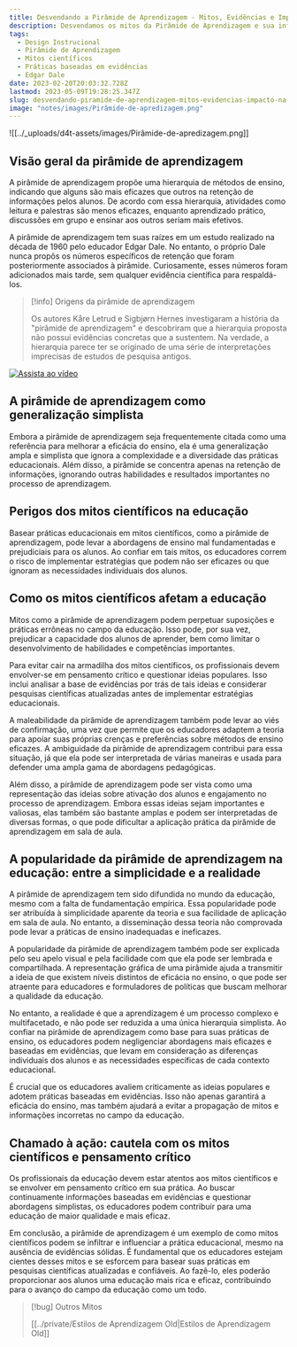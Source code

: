 ```yaml
---
title: Desvendando a Pirâmide de Aprendizagem - Mitos, Evidências e Impacto na Educação
description: Desvendamos os mitos da Pirâmide de Aprendizagem e sua influência na educação.
tags:
  - Design Instrucional
  - Pirâmide de Aprendizagem
  - Mitos científicos
  - Práticas baseadas em evidências
  - Edgar Dale
date: 2023-02-20T20:03:32.728Z
lastmod: 2023-05-09T19:28:25.347Z
slug: desvendando-piramide-de-aprendizagem-mitos-evidencias-impacto-na-educacao
image: "notes/images/Pirâmide-de-apredizagem.png"
---
```


![[../_uploads/d4t-assets/images/Pirâmide-de-apredizagem.png]]

## Visão geral da pirâmide de aprendizagem

A pirâmide de aprendizagem propõe uma hierarquia de métodos de ensino, indicando que alguns são mais eficazes que outros na retenção de informações pelos alunos. De acordo com essa hierarquia, atividades como leitura e palestras são menos eficazes, enquanto aprendizado prático, discussões em grupo e ensinar aos outros seriam mais efetivos.

A pirâmide de aprendizagem tem suas raízes em um estudo realizado na década de 1960 pelo educador Edgar Dale. No entanto, o próprio Dale nunca propôs os números específicos de retenção que foram posteriormente associados à pirâmide. Curiosamente, esses números foram adicionados mais tarde, sem qualquer evidência científica para respaldá-los.

>[!info] Origens da pirâmide de aprendizagem
>
>Os autores Kåre Letrud e Sigbjørn Hernes investigaram a história da "pirâmide de aprendizagem" e descobriram que a hierarquia proposta não possui evidências concretas que a sustentem. Na verdade, a hierarquia parece ter se originado de uma série de interpretações imprecisas de estudos de pesquisa antigos.

[![Assista ao vídeo](https://img.youtube.com/vi/P5NYKJ_bpU4/maxresdefault.jpg)](https://www.youtube.com/watch?v=P5NYKJ_bpU4)

## A pirâmide de aprendizagem como generalização simplista

Embora a pirâmide de aprendizagem seja frequentemente citada como uma referência para melhorar a eficácia do ensino, ela é uma generalização ampla e simplista que ignora a complexidade e a diversidade das práticas educacionais. Além disso, a pirâmide se concentra apenas na retenção de informações, ignorando outras habilidades e resultados importantes no processo de aprendizagem.

## Perigos dos mitos científicos na educação

Basear práticas educacionais em mitos científicos, como a pirâmide de aprendizagem, pode levar a abordagens de ensino mal fundamentadas e prejudiciais para os alunos. Ao confiar em tais mitos, os educadores correm o risco de implementar estratégias que podem não ser eficazes ou que ignoram as necessidades individuais dos alunos.

## Como os mitos científicos afetam a educação

Mitos como a pirâmide de aprendizagem podem perpetuar suposições e práticas errôneas no campo da educação. Isso pode, por sua vez, prejudicar a capacidade dos alunos de aprender, bem como limitar o desenvolvimento de habilidades e competências importantes.

Para evitar cair na armadilha dos mitos científicos, os profissionais devem envolver-se em pensamento crítico e questionar ideias populares. Isso inclui analisar a base de evidências por trás de tais ideias e considerar pesquisas científicas atualizadas antes de implementar estratégias educacionais.

A maleabilidade da pirâmide de aprendizagem também pode levar ao viés de confirmação, uma vez que permite que os educadores adaptem a teoria para apoiar suas próprias crenças e preferências sobre métodos de ensino eficazes. A ambiguidade da pirâmide de aprendizagem contribui para essa situação, já que ela pode ser interpretada de várias maneiras e usada para defender uma ampla gama de abordagens pedagógicas.

Além disso, a pirâmide de aprendizagem pode ser vista como uma representação das ideias sobre ativação dos alunos e engajamento no processo de aprendizagem. Embora essas ideias sejam importantes e valiosas, elas também são bastante amplas e podem ser interpretadas de diversas formas, o que pode dificultar a aplicação prática da pirâmide de aprendizagem em sala de aula.

## A popularidade da pirâmide de aprendizagem na educação: entre a simplicidade e a realidade

A pirâmide de aprendizagem tem sido difundida no mundo da educação, mesmo com a falta de fundamentação empírica. Essa popularidade pode ser atribuída à simplicidade aparente da teoria e sua facilidade de aplicação em sala de aula. No entanto, a disseminação dessa teoria não comprovada pode levar a práticas de ensino inadequadas e ineficazes.

A popularidade da pirâmide de aprendizagem também pode ser explicada pelo seu apelo visual e pela facilidade com que ela pode ser lembrada e compartilhada. A representação gráfica de uma pirâmide ajuda a transmitir a ideia de que existem níveis distintos de eficácia no ensino, o que pode ser atraente para educadores e formuladores de políticas que buscam melhorar a qualidade da educação.

No entanto, a realidade é que a aprendizagem é um processo complexo e multifacetado, e não pode ser reduzida a uma única hierarquia simplista. Ao confiar na pirâmide de aprendizagem como base para suas práticas de ensino, os educadores podem negligenciar abordagens mais eficazes e baseadas em evidências, que levam em consideração as diferenças individuais dos alunos e as necessidades específicas de cada contexto educacional.

É crucial que os educadores avaliem criticamente as ideias populares e adotem práticas baseadas em evidências. Isso não apenas garantirá a eficácia do ensino, mas também ajudará a evitar a propagação de mitos e informações incorretas no campo da educação.

## Chamado à ação: cautela com os mitos científicos e pensamento crítico

Os profissionais da educação devem estar atentos aos mitos científicos e se envolver em pensamento crítico em sua prática. Ao buscar continuamente informações baseadas em evidências e questionar abordagens simplistas, os educadores podem contribuir para uma educação de maior qualidade e mais eficaz.

Em conclusão, a pirâmide de aprendizagem é um exemplo de como mitos científicos podem se infiltrar e influenciar a prática educacional, mesmo na ausência de evidências sólidas. É fundamental que os educadores estejam cientes desses mitos e se esforcem para basear suas práticas em pesquisas científicas atualizadas e confiáveis. Ao fazê-lo, eles poderão proporcionar aos alunos uma educação mais rica e eficaz, contribuindo para o avanço do campo da educação como um todo.

> [!bug] Outros Mitos
>
> [[../private/Estilos de Aprendizagem Old|Estilos de Aprendizagem Old]]

<script type="application/ld+json">
{
  "@context": "https://schema.org",
  "@type": "FAQPage",
  "mainEntity": [{
    "@type": "Question",
    "name": "O que é a Pirâmide de Aprendizagem?",
    "acceptedAnswer": {
      "@type": "Answer",
      "text": "A Pirâmide de Aprendizagem é uma teoria popular na educação que sugere diferentes níveis de retenção de informação com base no tipo de atividade de aprendizagem realizada, como leitura, ouvir, ver ou fazer."
    }
  }, {
    "@type": "Question",
    "name": "Quais são os mitos associados à Pirâmide de Aprendizagem?",
    "acceptedAnswer": {
      "@type": "Answer",
      "text": "Os mitos associados incluem a aceitação ampla da pirâmide apesar da falta de evidência científica, generalizações abrangentes e soluções simplistas para a educação baseadas na pirâmide."
    }
  }, {
    "@type": "Question",
    "name": "Por que é importante questionar a Pirâmide de Aprendizagem?",
    "acceptedAnswer": {
      "@type": "Answer",
      "text": "É importante questionar a Pirâmide de Aprendizagem porque depender de mitos científicos na prática educacional pode levar a suposições e práticas errôneas que podem ser prejudiciais aos alunos. Avaliar criticamente ideias populares e confiar em práticas baseadas em evidências na educação é essencial para garantir a qualidade e eficácia do ensino." 
      } 
  }, {
    "@type": "Question", "name": "Como os profissionais podem se proteger dos mitos científicos?", 
      "acceptedAnswer": { 
        "@type": "Answer", 
        "text": "Os profissionais podem se proteger dos mitos científicos envolvendo-se em pensamento crítico e questionamento de ideias populares. Eles devem buscar informações atualizadas e confiáveis, baseadas em pesquisas científicas e evidências empíricas para embasar suas práticas educacionais." 
        } 
  }, { 
    "@type": "Question", "name": "Qual é a importância de adotar práticas educacionais baseadas em evidências?", "acceptedAnswer": { 
    "@type": "Answer", "text": "Adotar práticas educacionais baseadas em evidências é fundamental para garantir a qualidade e eficácia do ensino. Isso permite que os educadores tomem decisões informadas e implementem métodos de ensino que são comprovadamente eficazes, melhorando assim a experiência e o sucesso dos alunos no processo de aprendizagem." 
    } }] } 
    </script>